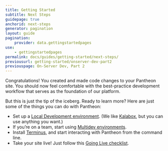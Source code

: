 ```yaml
---
title: Getting Started
subtitle: Next Steps
guidepage: true
anchorid: next-steps
generator: pagination
layout: guide
pagination:
    provider: data.gettingstartedpages
use:
    - gettingstartedpages
permalink: docs/guides/getting-started/next-steps/
previousurl: getting-started/onserver-dev-part2
previouspage: On-Server Dev, Part 2
---
```


Congratulations! You created and made code changes to your Pantheon site. You should now feel comfortable with the best-practice development workflow that serves as the foundation of our platform.

But this is just the tip of the iceberg. Ready to learn more? Here are just some of the things you can do with Pantheon:

- Set up a <a href="https://pantheon.io/docs/develop/local/" target="_blank">Local Development environment</a>. (We like <a href="https://pantheon.io/docs/kalabox/" target="_blank">Kalabox</a>, but you can use anything you want.)
- If you’re on a team, start using <a href="https://pantheon.io/docs/multidev/" target="_blank">Multidev environments</a>.
- Install <a href="http://pantheon.io/docs/terminus" target="_blank">Terminus</a>, and start interacting with Pantheon from the command line.
- Take your site live! Just follow this <a href="https://pantheon.io/docs/going-live/" target="_blank">Going Live checklist</a>.
